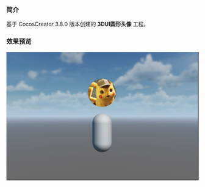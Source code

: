 ### 简介
基于 CocosCreator 3.8.0 版本创建的 **3DUI圆形头像** 工程。

### 效果预览
![image](../../../image/202211/2022111401.png)